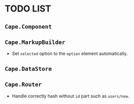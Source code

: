 # TODO LIST

## `Cape.Component`

## `Cape.MarkupBuilder`

* Set `selected` option to the `option` element automatically.

## `Cape.DataStore`

## `Cape.Router`

* Handle correctly hash without `id` part such as `users/new`.
